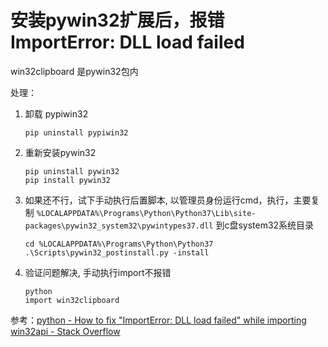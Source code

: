 # 安装pywin32扩展后，报错 ImportError: DLL load failed

win32clipboard 是pywin32包内

处理：

1. 卸载 pypiwin32

    ```shell
    pip uninstall pypiwin32
    ```

2. 重新安装pywin32
    ```shell
    pip uninstall pywin32
    pip install pywin32
    ```
3. 如果还不行，试下手动执行后置脚本, 以管理员身份运行cmd，执行，主要复制 `%LOCALAPPDATA%\Programs\Python\Python37\Lib\site-packages\pywin32_system32\pywintypes37.dll` 到c盘system32系统目录
    ```shell
    cd %LOCALAPPDATA%\Programs\Python\Python37
    .\Scripts\pywin32_postinstall.py -install
    ```
4. 验证问题解决, 手动执行import不报错
    ```shell
    python
    import win32clipboard
    ```

参考：[python - How to fix &quot;ImportError: DLL load failed&quot; while importing win32api - Stack Overflow](https://stackoverflow.com/a/58613735/9868643)